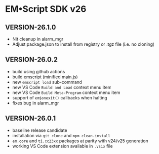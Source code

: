 # EM&bull;Script SDK v26

## VERSION-26.1.0
* Nit cleanup in alarm_mgr
* Adjust package.json to install from registry or .tgz file (i.e. no cloning)

## VERSION-26.0.2
* build using github actions
* build emscript (minified main.js)
* new `emscript load` sub-command
* new VS Code `Build and Load` context menu item
* new VS Code `Build Meta-Program` context menu item
* support of `em$onexit()` callbacks when halting
* fixes bug in alarm_mgr

## VERSION-26.0.1

* baseline release candidate
* installation via `git clone` and `npm clean-install`
* `em.core` and `ti.cc23xx` packages at parity with v24/v25 generation
* working VS Code extension available in `.vsix` file
